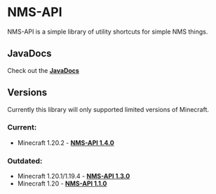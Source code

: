 # NMS-API

NMS-API is a simple library of utility shortcuts for simple NMS things.

## JavaDocs
Check out the [**JavaDocs**](https://shanebeee.github.io/docs/NMS-API/)

## Versions
Currently this library will only supported limited versions of Minecraft.

### Current:
- Minecraft 1.20.2 - [**NMS-API 1.4.0**](https://github.com/ShaneBeee/NMS-API/releases/tag/1.4.0)

### Outdated:

- Minecraft 1.20.1/1.19.4 - [**NMS-API 1.3.0**](https://github.com/ShaneBeee/NMS-API/releases/tag/1.3.0)
- Minecraft 1.20 - [**NMS-API 1.1.0**](https://github.com/ShaneBeee/NMS-API/releases/tag/1.1.0)
